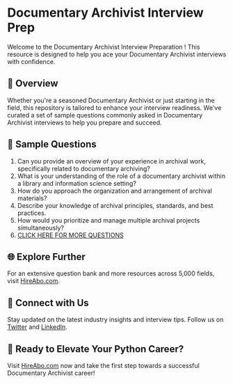 # Documentary Archivist Interview Prep

Welcome to the Documentary Archivist Interview Preparation ! This resource is designed to help you ace your Documentary Archivist interviews with confidence.

## 🚀 Overview

Whether you're a seasoned Documentary Archivist or just starting in the field, this repository is tailored to enhance your interview readiness. We've curated a set of sample questions commonly asked in Documentary Archivist interviews to help you prepare and succeed.

## 📝 Sample Questions

1. Can you provide an overview of your experience in archival work, specifically related to documentary archiving?
2. What is your understanding of the role of a documentary archivist within a library and information science setting?
3. How do you approach the organization and arrangement of archival materials?
4. Describe your knowledge of archival principles, standards, and best practices.
5. How would you prioritize and manage multiple archival projects simultaneously?
6. [CLICK HERE FOR MORE QUESTIONS](https://hireabo.com/job/18_2_43/Documentary%20Archivist)

## 🌐 Explore Further

For an extensive question bank and more resources across 5,000 fields, visit [HireAbo.com](https://www.hireabo.com).

## 📱 Connect with Us

Stay updated on the latest industry insights and interview tips. Follow us on [Twitter](https://twitter.com/hireabo) and [LinkedIn](https://www.linkedin.com/in/hire-abo-3609972a8/).

## 🚀 Ready to Elevate Your Python Career?

Visit [HireAbo.com](https://www.hireabo.com) now and take the first step towards a successful Documentary Archivist career!